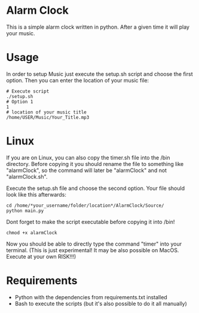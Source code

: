 # Alarm Clock 

This is a simple alarm clock written in python. After a given time it will play your music. 

# Usage

In order to setup Music just execute the setup.sh script and choose the first option. 
Then you can enter the location of your music file: 
```
# Execute script
./setup.sh
# Option 1 
1
# location of your music title 
/home/USER/Music/Your_Title.mp3
```

# Linux 

If you are on Linux, you can also copy the timer.sh file into the /bin directory. 
Before copying it you should rename the file to something like "alarmClock", so the command will later be "alarmClock" and not "alarmClock.sh".  

Execute the setup.sh file and choose the second option. Your file should look like this afterwards: 

```
cd /home/*your_username/folder/location*/AlarmClock/Source/
python main.py
```

Dont forget to make the script executable before copying it into /bin!
```
chmod +x alarmClock 
```
Now you should be able to directly type the command "timer" into your terminal.
(This is just experimental! It may be also possible on MacOS. Execute at your own RISK!!!)


# Requirements

- Python with the dependencies from requirements.txt installed
- Bash to execute the scripts (but it's also possible to do it all manually)
